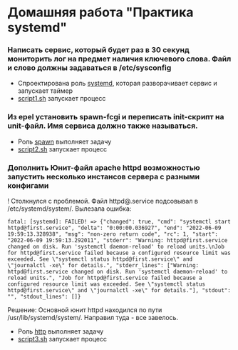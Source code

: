 # Домашняя работа "Практика systemd"

### Написать сервис, который будет раз в 30 секунд мониторить лог на предмет наличия ключевого слова. Файл и слово должны задаваться в /etc/sysconfig

+ Спроектирована роль [systemd](roles/systemd), которая разворачивает сервис и запускает таймер
+ [script1.sh](script1.sh) запускает процесс

### Из epel установить spawn-fcgi и переписать init-скрипт на unit-файл. Имя сервиса должно также называться.

+ Роль [spawn](roles/spawn) выполняет задачу
+ [script2.sh](script2.sh) запускает процесс

### Дополнить Юнит-файл apache httpd возможностью запустить несколько инстансов сервера с разными конфигами 

! Столкнулся с проблемой. Файл httpd@.service подсовывал в /etc/systemd/system/. 
Вылезала ошибка:

```out1
fatal: [systemd]: FAILED! => {"changed": true, "cmd": "systemctl start httpd@first.service", "delta": "0:00:00.036927", "end": "2022-06-09 19:59:13.328938", "msg": "non-zero return code", "rc": 1, "start": "2022-06-09 19:59:13.292011", "stderr": "Warning: httpd@first.service changed on disk. Run 'systemctl daemon-reload' to reload units.\nJob for httpd@first.service failed because a configured resource limit was exceeded. See \"systemctl status httpd@first.service\" and \"journalctl -xe\" for details.", "stderr_lines": ["Warning: httpd@first.service changed on disk. Run 'systemctl daemon-reload' to reload units.", "Job for httpd@first.service failed because a configured resource limit was exceeded. See \"systemctl status httpd@first.service\" and \"journalctl -xe\" for details."], "stdout": "", "stdout_lines": []}

```
Решение: Основной юнит httpd находился по пути /usr/lib/systemd/system/.
Направил туда - все завелось.

+ Роль [http](roles/http) выполняет задачу
+ [script3.sh](script3.sh) запускает процесс 